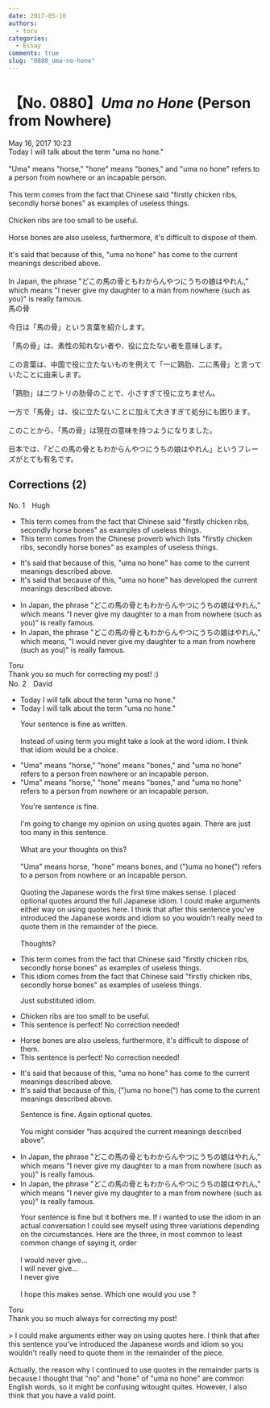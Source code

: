 ```yaml
---
date: 2017-05-16
authors:
  - toru
categories:
  - Essay
comments: true
slug: "0880_uma-no-hone"
---
```


# 【No. 0880】<strong><em>Uma no Hone</strong></em> (Person from Nowhere)
<div class="date">May 16, 2017 10:23</div>
<div id="post"><div id="body_show_ori">
Today I will talk about the term "uma no hone."<br/><br/>"Uma" means "horse," "hone" means "bones," and "uma no hone" refers to a person from nowhere or an incapable person.<br/><br/>This term comes from the fact that Chinese said "firstly chicken ribs, secondly horse bones" as examples of useless things.<br/><br/>Chicken ribs are too small to be useful.<br/><br/>Horse bones are also useless, furthermore, it's difficult to dispose of them.<br/><br/>It's said that because of this, "uma no hone" has come to the current meanings described above.<br/><br/>In Japan, the phrase "どこの馬の骨ともわからんやつにうちの娘はやれん," which means "I never give my daughter to a man from nowhere (such as you)" is really famous.
</div></div>

<!-- more -->

<div id="post_ja"><div id="body_show_mo">
馬の骨<br/><br/>今日は「馬の骨」という言葉を紹介します。<br/><br/>「馬の骨」は、素性の知れない者や、役に立たない者を意味します。<br/><br/>この言葉は、中国で役に立たないものを例えて「一に鶏肋、二に馬骨」と言っていたことに由来します。<br/><br/>「鶏肋」はニワトリの肋骨のことで、小さすぎて役に立ちません。<br/><br/>一方で「馬骨」は、役に立たないことに加えて大きすぎて処分にも困ります。<br/><br/>このことから、「馬の骨」は現在の意味を持つようになりました。<br/><br/>日本では、「どこの馬の骨ともわからんやつにうちの娘はやれん」というフレーズがとても有名です。
</div></div>

## Corrections (2)
<div id="block"><div class="first_name"> No. 1　<span class="just_name">Hugh</span></div><div id="block2">
<ul class="correction_field">
<li class="incorrect">This term comes from the fact that Chinese said "firstly chicken ribs, secondly horse bones" as examples of useless things.</li>
<li class="corrected correct">
This term comes from <span class="f_blue">the Chinese proverb which lists</span> "firstly chicken ribs, secondly horse bones" as examples of useless things.
</li>
</ul>
<ul class="correction_field">
<li class="incorrect">It's said that because of this, "uma no hone" has come to the current meanings described above.</li>
<li class="corrected correct">
It's said that because of this, "uma no hone" has<span class="f_blue"> developed</span> the current meanings described above.
</li>
</ul>
<ul class="correction_field">
<li class="incorrect">In Japan, the phrase "どこの馬の骨ともわからんやつにうちの娘はやれん," which means "I never give my daughter to a man from nowhere (such as you)" is really famous.</li>
<li class="corrected correct">
In Japan, the phrase "どこの馬の骨ともわからんやつにうちの娘はやれん," which means<span class="f_blue">,</span> "I <span class="f_blue">would </span>never give my daughter to a man from nowhere (such as you)" is really famous.
</li>
</ul>
</div><div class="name"><span class="just_name">Toru</span><br>
Thank you so much for correcting my post! :)
</div>
</div>
<div id="block"><div class="first_name"> No. 2　<span class="just_name">David</span></div><div id="block2">
<ul class="correction_field">
<li class="incorrect">Today I will talk about the term "uma no hone."</li>
<li class="corrected correct">
Today I will talk about the term "uma no hone."
<p class="correction_comment">Your sentence is fine as written.<br/><br/>Instead of using term you might take a look at the word idiom. I think that idiom would be a choice.</p>
</li>
</ul>
<ul class="correction_field">
<li class="incorrect">"Uma" means "horse," "hone" means "bones," and "uma no hone" refers to a person from nowhere or an incapable person.</li>
<li class="corrected correct">
"Uma" means "horse," "hone" means "bones," and "uma no hone" refers to a person from nowhere or an incapable person.
<p class="correction_comment">You're sentence is fine. <br/><br/>I'm going to change my opinion on using quotes again. There are just too many in this sentence.<br/><br/>What are your thoughts on this?<br/><br/>"Uma" means horse, "hone" means bones, and (")uma no hone(") refers to a person from nowhere or an incapable person.<br/><br/>Quoting the Japanese words the first time makes sense. I placed optional quotes around the full Japanese idiom. I could make arguments either way on using quotes here. I think that after this sentence you've introduced the Japanese words and idiom so you wouldn't really need to quote them in the remainder of the piece. <br/><br/>Thoughts?</p>
</li>
</ul>
<ul class="correction_field">
<li class="incorrect">This term comes from the fact that Chinese said "firstly chicken ribs, secondly horse bones" as examples of useless things.</li>
<li class="corrected correct">
This idiom comes from the fact that Chinese said "firstly chicken ribs, secondly horse bones" as examples of useless things.
<p class="correction_comment">Just substituted idiom.</p>
</li>
</ul>
<ul class="correction_field">
<li class="incorrect">Chicken ribs are too small to be useful.</li>
<li class="corrected perfect">This sentence is perfect! No correction needed!</li>
</ul>
<ul class="correction_field">
<li class="incorrect">Horse bones are also useless, furthermore, it's difficult to dispose of them.</li>
<li class="corrected perfect">This sentence is perfect! No correction needed!</li>
</ul>
<ul class="correction_field">
<li class="incorrect">It's said that because of this, "uma no hone" has come to the current meanings described above.</li>
<li class="corrected correct">
It's said that because of this, (")uma no hone(") has come to the current meanings described above.
<p class="correction_comment">Sentence is fine. Again optional quotes. <br/><br/>You might consider "has acquired the current meanings described above".</p>
</li>
</ul>
<ul class="correction_field">
<li class="incorrect">In Japan, the phrase "どこの馬の骨ともわからんやつにうちの娘はやれん," which means "I never give my daughter to a man from nowhere (such as you)" is really famous.</li>
<li class="corrected correct">
In Japan, the phrase "どこの馬の骨ともわからんやつにうちの娘はやれん," which means "I never give my daughter to a man from nowhere (such as you)" is really famous.
<p class="correction_comment">Your sentence is fine but it bothers me. If i wanted to use the idiom in an actual conversation I could see myself using three variations depending on the circumstances. Here are the three, in  most common to least common change of saying it, order<br/><br/>I would never give...<br/>I will never give...<br/>I never give <br/><br/>I hope this makes sense.  Which one would you use ?</p>
</li>
</ul>
</div><div class="name"><span class="just_name">Toru</span><br>
Thank you so much always for correcting my post!<br/><br/>&gt; I could make arguments either way on using quotes here. I think that after this sentence you've introduced the Japanese words and idiom so you wouldn't really need to quote them in the remainder of the piece. <br/><br/>Actually, the reason why I continued to use quotes in the remainder parts is because I thought that "no" and "hone" of "uma no hone" are common English words, so it might be confusing witought quites. However, I also think that you have a valid point.
</div>
</div>
